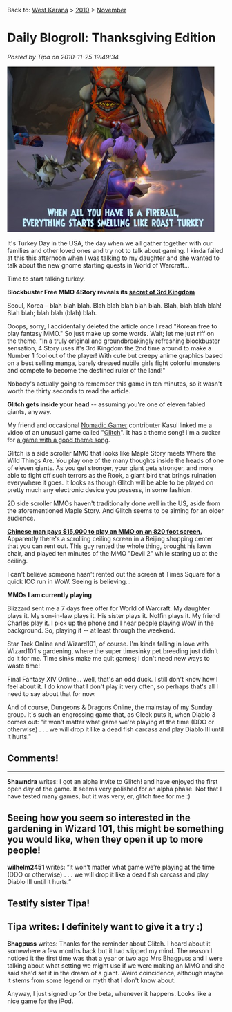 Back to: [West Karana](/posts/westkarana.md) > [2010](/posts/2010/westkarana.md) > [November](./westkarana.md)
# Daily Blogroll: Thanksgiving Edition

*Posted by Tipa on 2010-11-25 19:49:34*

[![](../../../uploads/2010/11/WoW-2010-11-25-14-28-20-81-480x383.jpg "When all you have is a fireball, everything starts smelling like roast turkey.")](../../../uploads/2010/11/WoW-2010-11-25-14-28-20-81.jpg)

It's Turkey Day in the USA, the day when we all gather together with our families and other loved ones and try not to talk about gaming. I kinda failed at this this afternoon when I was talking to my daughter and she wanted to talk about the new gnome starting quests in World of Warcraft...

Time to start talking turkey.

**Blockbuster Free MMO 4Story reveals its [secret of 3rd Kingdom](http://www.gamekicker.com/gaming-news/blockbuster-free-mmo-4story-reveals-its-secret-of-3rd-kingdom)**

Seoul, Korea – blah blah blah. Blah blah blah blah blah. Blah, blah blah blah! Blah blah; blah blah (blah) blah.

Ooops, sorry, I accidentally deleted the article once I read "Korean free to play fantasy MMO." So just make up some words. Wait; let me just riff on the theme. "In a truly original and groundbreakingly refreshing blockbuster sensation, 4 Story uses it's 3rd Kingdom the 2nd time around to make a Number 1 fool out of the player! With cute but creepy anime graphics based on a best selling manga, barely dressed nubile girls fight colorful monsters and compete to become the destined ruler of the land!"

Nobody's actually going to remember this game in ten minutes, so it wasn't worth the thirty seconds to read the article.

**Glitch gets inside your head** -- assuming you're one of eleven fabled giants, anyway.

My friend and occasional [Nomadic Gamer](http://nomadicgamer.com/) contributer Kasul linked me a video of an unusual game called "[Glitch](http://www.escapistmagazine.com/news/view/105607-Flickr-Co-Founder-Developing-Experimental-MMO-in-Giants-Brains)". It has a theme song! I'm a sucker for [a game with a good theme song](http://www.youtube.com/watch?v=lVoSYDWX2Ig).

Glitch is a side scroller MMO that looks like Maple Story meets Where the Wild Things Are. You play one of the many thoughts inside the heads of one of eleven giants. As you get stronger, your giant gets stronger, and more able to fight off such terrors as the Rook, a giant bird that brings ruination everywhere it goes. It looks as though Glitch will be able to be played on pretty much any electronic device you possess, in some fashion.

2D side scroller MMOs haven't traditionally done well in the US, aside from the aforementioned Maple Story. And Glitch seems to be aiming for an older audience.

**[Chinese man pays $15,000 to play an MMO on an 820 foot screen.](http://gadgetsrepublic.com/2010/11/beijing-man-drops-a-fortune-to-game-on-asias-largest-tv/)** Apparently there's a scrolling ceiling screen in a Beijing shopping center that you can rent out. This guy rented the whole thing, brought his lawn chair, and played ten minutes of the MMO "Devil 2" while staring up at the ceiling.

I can't believe someone hasn't rented out the screen at Times Square for a quick ICC run in WoW. Seeing is believing...

**MMOs I am currently playing**

Blizzard sent me a 7 days free offer for World of Warcraft. My daughter plays it. My son-in-law plays it. His sister plays it. Noffin plays it. My friend Charles play it. I pick up the phone and I hear people playing WoW in the background. So, playing it -- at least through the weekend.

Star Trek Online and Wizard101, of course. I'm kinda falling in love with Wizard101's gardening, where the super timesinky pet breeding just didn't do it for me. Time sinks make me quit games; I don't need new ways to waste time!

Final Fantasy XIV Online... well, that's an odd duck. I still don't know how I feel about it. I do know that I don't play it very often, so perhaps that's all I need to say about that for now.

And of course, Dungeons & Dragons Online, the mainstay of my Sunday group. It's such an engrossing game that, as Gleek puts it, when Diablo 3 comes out: "it won't matter what game we're playing at the time (DDO or otherwise) . . . we will drop it like a dead fish carcass and play Diablo III until it hurts."

## Comments!
---
**Shawndra** writes: I got an alpha invite to Glitch! and have enjoyed the first open day of the game. It seems very polished for an alpha phase. Not that I have tested many games, but it was very, er, glitch free for me :)

Seeing how you seem so interested in the gardening in Wizard 101, this might be something you would like, when they open it up to more people!
---
**wilhelm2451** writes: “it won’t matter what game we’re playing at the time (DDO or otherwise) . . . we will drop it like a dead fish carcass and play Diablo III until it hurts.”

Testify sister Tipa!
---
**Tipa** writes: I definitely want to give it a try :)
---
**Bhagpuss** writes: Thanks for the reminder about Glitch. I heard about it somewhere a few months back but it had slipped my mind. The reason I noticed it the first time was that a year or two ago Mrs Bhagpuss and I were talking about what setting we might use if we were making an MMO and she said she'd set it in the dream of a giant. Weird coincidence, although maybe it stems from some legend or myth that I don't know about.

Anyway, I just signed up for the beta, whenever it happens. Looks like a nice game for the iPod.
